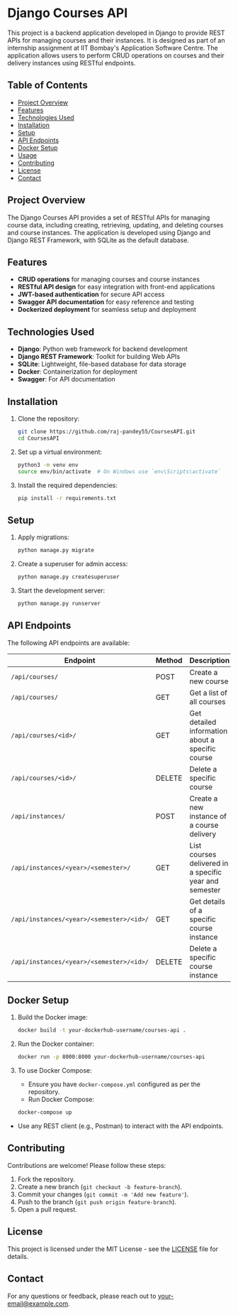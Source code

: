 # Django Courses API

This project is a backend application developed in Django to provide REST APIs for managing courses and their instances. It is designed as part of an internship assignment at IIT Bombay's Application Software Centre. The application allows users to perform CRUD operations on courses and their delivery instances using RESTful endpoints.

## Table of Contents

- [Project Overview](#project-overview)
- [Features](#features)
- [Technologies Used](#technologies-used)
- [Installation](#installation)
- [Setup](#setup)
- [API Endpoints](#api-endpoints)
- [Docker Setup](#docker-setup)
- [Usage](#usage)
- [Contributing](#contributing)
- [License](#license)
- [Contact](#contact)

## Project Overview

The Django Courses API provides a set of RESTful APIs for managing course data, including creating, retrieving, updating, and deleting courses and course instances. The application is developed using Django and Django REST Framework, with SQLite as the default database.

## Features

- **CRUD operations** for managing courses and course instances
- **RESTful API design** for easy integration with front-end applications
- **JWT-based authentication** for secure API access
- **Swagger API documentation** for easy reference and testing
- **Dockerized deployment** for seamless setup and deployment

## Technologies Used

- **Django**: Python web framework for backend development
- **Django REST Framework**: Toolkit for building Web APIs
- **SQLite**: Lightweight, file-based database for data storage
- **Docker**: Containerization for deployment
- **Swagger**: For API documentation

## Installation

1. Clone the repository:

   ```bash
   git clone https://github.com/raj-pandey55/CoursesAPI.git
   cd CoursesAPI
   ```

2. Set up a virtual environment:

   ```bash
   python3 -m venv env
   source env/bin/activate  # On Windows use `env\Scripts\activate`
   ```

3. Install the required dependencies:

   ```bash
   pip install -r requirements.txt
   ```

## Setup

1. Apply migrations:

   ```bash
   python manage.py migrate
   ```

2. Create a superuser for admin access:

   ```bash
   python manage.py createsuperuser
   ```

3. Start the development server:

   ```bash
   python manage.py runserver
   ```

## API Endpoints

The following API endpoints are available:

| Endpoint                              | Method | Description                                            |
|---------------------------------------|--------|--------------------------------------------------------|
| `/api/courses/`                       | POST   | Create a new course                                    |
| `/api/courses/`                       | GET    | Get a list of all courses                              |
| `/api/courses/<id>/`                  | GET    | Get detailed information about a specific course       |
| `/api/courses/<id>/`                  | DELETE | Delete a specific course                               |
| `/api/instances/`                     | POST   | Create a new instance of a course delivery             |
| `/api/instances/<year>/<semester>/`   | GET    | List courses delivered in a specific year and semester |
| `/api/instances/<year>/<semester>/<id>/` | GET | Get details of a specific course instance              |
| `/api/instances/<year>/<semester>/<id>/` | DELETE | Delete a specific course instance                     |

## Docker Setup

1. Build the Docker image:

   ```bash
   docker build -t your-dockerhub-username/courses-api .
   ```

2. Run the Docker container:

   ```bash
   docker run -p 8000:8000 your-dockerhub-username/courses-api
   ```

3. To use Docker Compose:

   - Ensure you have `docker-compose.yml` configured as per the repository.
   - Run Docker Compose:

   ```bash
   docker-compose up
   ```

- Use any REST client (e.g., Postman) to interact with the API endpoints.

## Contributing

Contributions are welcome! Please follow these steps:

1. Fork the repository.
2. Create a new branch (`git checkout -b feature-branch`).
3. Commit your changes (`git commit -m 'Add new feature'`).
4. Push to the branch (`git push origin feature-branch`).
5. Open a pull request.

## License

This project is licensed under the MIT License - see the [LICENSE](LICENSE) file for details.

## Contact

For any questions or feedback, please reach out to [your-email@example.com](mailto:rajpandey552002@gmail.com).

